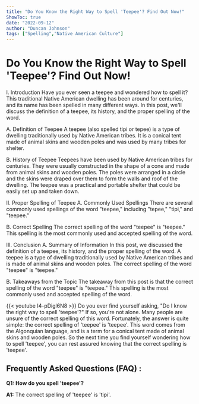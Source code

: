 ```yaml
---
title: "Do You Know the Right Way to Spell 'Teepee'? Find Out Now!"
ShowToc: true 
date: "2022-09-12"
author: "Duncan Johnson" 
tags: ["Spelling","Native American Culture"]
---
```

# Do You Know the Right Way to Spell 'Teepee'? Find Out Now!

I. Introduction
Have you ever seen a teepee and wondered how to spell it? This traditional Native American dwelling has been around for centuries, and its name has been spelled in many different ways. In this post, we'll discuss the definition of a teepee, its history, and the proper spelling of the word. 

A. Definition of Teepee
A teepee (also spelled tipi or tepee) is a type of dwelling traditionally used by Native American tribes. It is a conical tent made of animal skins and wooden poles and was used by many tribes for shelter. 

B. History of Teepee
Teepees have been used by Native American tribes for centuries. They were usually constructed in the shape of a cone and made from animal skins and wooden poles. The poles were arranged in a circle and the skins were draped over them to form the walls and roof of the dwelling. The teepee was a practical and portable shelter that could be easily set up and taken down. 

II. Proper Spelling of Teepee
A. Commonly Used Spellings
There are several commonly used spellings of the word "teepee," including "tepee," "tipi," and "teepee." 

B. Correct Spelling
The correct spelling of the word "teepee" is "teepee." This spelling is the most commonly used and accepted spelling of the word. 

III. Conclusion
A. Summary of Information
In this post, we discussed the definition of a teepee, its history, and the proper spelling of the word. A teepee is a type of dwelling traditionally used by Native American tribes and is made of animal skins and wooden poles. The correct spelling of the word "teepee" is "teepee." 

B. Takeaways from the Topic
The takeaway from this post is that the correct spelling of the word "teepee" is "teepee." This spelling is the most commonly used and accepted spelling of the word.

{{< youtube I4-pDigl6N8 >}} 
Do you ever find yourself asking, "Do I know the right way to spell 'teepee'?" If so, you're not alone. Many people are unsure of the correct spelling of this word. Fortunately, the answer is quite simple: the correct spelling of 'teepee' is 'teepee'. This word comes from the Algonquian language, and is a term for a conical tent made of animal skins and wooden poles. So the next time you find yourself wondering how to spell 'teepee', you can rest assured knowing that the correct spelling is 'teepee'.

## Frequently Asked Questions (FAQ) :
**Q1: How do you spell 'teepee'?**

**A1:** The correct spelling of 'teepee' is 'tipi'.





